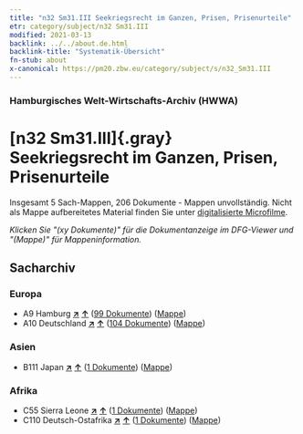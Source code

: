 ```yaml
---
title: "n32 Sm31.III Seekriegsrecht im Ganzen, Prisen, Prisenurteile"
etr: category/subject/n32 Sm31.III
modified: 2021-03-13
backlink: ../../about.de.html
backlink-title: "Systematik-Übersicht"
fn-stub: about
x-canonical: https://pm20.zbw.eu/category/subject/s/n32_Sm31.III
---
```


### Hamburgisches Welt-Wirtschafts-Archiv (HWWA)
# [n32 Sm31.III]{.gray}&#8201; Seekriegsrecht im Ganzen, Prisen, Prisenurteile&#160; 




Insgesamt 5 Sach-Mappen, 206 Dokumente - Mappen unvollständig.
Nicht als Mappe aufbereitetes Material finden Sie unter [digitalisierte Microfilme](/film/h1_sh.de.html).

_Klicken Sie "(xy Dokumente)" für die Dokumentanzeige im DFG-Viewer und "(Mappe)" für Mappeninformation._

## Sacharchiv




### Europa

- A9 Hamburg [**&nearr;**](../../../geo/i/140905/about.de.html "Hamburg (alle Mappen)") [**&uarr;**](../../../geo/about.de.html#A9 "Ländersystematik") (<a href="https://pm20.zbw.eu/dfgview/sh/140905,145608" title="über: Hamburg : Seekriegsrecht im Ganzen, Prisen, Prisenurteile" target="_blank">99 Dokumente</a>) ([Mappe](../../../../folder/sh/1409xx/140905/1456xx/145608/about.de.html))
- A10 Deutschland [**&nearr;**](../../../geo/i/126128/about.de.html "Deutschland (alle Mappen)") [**&uarr;**](../../../geo/about.de.html#A10 "Ländersystematik") (<a href="https://pm20.zbw.eu/dfgview/sh/126128,145608" title="über: Deutschland : Seekriegsrecht im Ganzen, Prisen, Prisenurteile" target="_blank">104 Dokumente</a>) ([Mappe](../../../../folder/sh/1261xx/126128/1456xx/145608/about.de.html))

### Asien

- B111 Japan [**&nearr;**](../../../geo/i/141272/about.de.html "Japan (alle Mappen)") [**&uarr;**](../../../geo/about.de.html#B111 "Ländersystematik") (<a href="https://pm20.zbw.eu/dfgview/sh/141272,145608" title="über: Japan : Seekriegsrecht im Ganzen, Prisen, Prisenurteile" target="_blank">1 Dokumente</a>) ([Mappe](../../../../folder/sh/1412xx/141272/1456xx/145608/about.de.html))

### Afrika

- C55 Sierra Leone [**&nearr;**](../../../geo/i/141404/about.de.html "Sierra Leone (alle Mappen)") [**&uarr;**](../../../geo/about.de.html#C55 "Ländersystematik") (<a href="https://pm20.zbw.eu/dfgview/sh/141404,145608" title="über: Sierra Leone : Seekriegsrecht im Ganzen, Prisen, Prisenurteile" target="_blank">1 Dokumente</a>) ([Mappe](../../../../folder/sh/1414xx/141404/1456xx/145608/about.de.html))
- C110 Deutsch-Ostafrika [**&nearr;**](../../../geo/i/141471/about.de.html "Deutsch-Ostafrika (alle Mappen)") [**&uarr;**](../../../geo/about.de.html#C110 "Ländersystematik") (<a href="https://pm20.zbw.eu/dfgview/sh/141471,145608" title="über: Deutsch-Ostafrika : Seekriegsrecht im Ganzen, Prisen, Prisenurteile" target="_blank">1 Dokumente</a>) ([Mappe](../../../../folder/sh/1414xx/141471/1456xx/145608/about.de.html))


